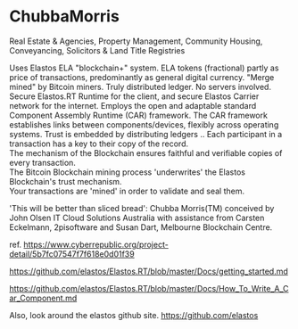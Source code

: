 # ChubbaMorris

Real Estate & Agencies, Property Management, Community Housing, Conveyancing, Solicitors & Land Title Registries

Uses Elastos ELA "blockchain+" system.
ELA tokens (fractional) partly as price of transactions,
predominantly as general digital currency.
"Merge mined" by Bitcoin miners.
Truly distributed ledger. No servers involved.
Secure Elastos.RT Runtime for the client,
and secure Elastos Carrier network for the internet.
Employs the open and adaptable standard Component Assembly Runtime (CAR) framework.
The CAR framework establishes links between components/devices, flexibly across operating systems.
Trust is embedded by distributing ledgers ..  Each participant in a transaction has a key to their copy of the record.  
The mechanism of the Blockchain ensures faithful and verifiable copies of every transaction.  
The Bitcoin Blockchain mining process 'underwrites' the Elastos Blockchain's trust mechanism.  
Your transactions are 'mined' in order to validate and seal them.

'This will be better than sliced bread':
Chubba Morris(TM) conceived by John Olsen IT Cloud Solutions Australia with assistance from Carsten Eckelmann, 2pisoftware and Susan Dart, Melbourne Blockchain Centre.

ref.  https://www.cyberrepublic.org/project-detail/5b7fc07547f7f618e0d01f39 

https://github.com/elastos/Elastos.RT/blob/master/Docs/getting_started.md

https://github.com/elastos/Elastos.RT/blob/master/Docs/How_To_Write_A_Car_Component.md

Also, look around the elastos github site.  https://github.com/elastos

